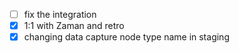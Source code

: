 * [ ] fix the integration
* [x] 1:1 with Zaman and retro
* [x] changing data capture node type name in staging
